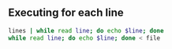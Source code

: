 ## Executing for each line

```sh
lines | while read line; do echo $line; done
while read line; do echo $line; done < file
```
